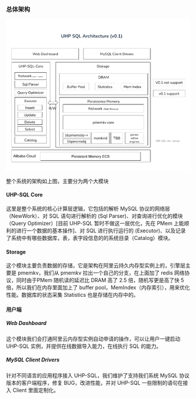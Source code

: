 ### 总体架构

![UHP-SQL v0.1](../../figures/UHP-SQL-v0.1.png)

整个系统的架构如上图，主要分为两个大模块

#### UHP-SQL Core
这里是整个系统的核心计算层逻辑，它包括的解析 MySQL 协议的网络层（NewWork）、对 SQL 语句进行解析的 (Sql Parser)、对查询进行优化的模块（Query Optimizer）[目前 UHP-SQL 暂时不做这一层优化，先在 PMem 上能顺利的进行一个数据的基本操作]、对 SQL 进行执行运行的 (Executor)、以及记录了系统中有哪些数据库，表，表字段信息的的系统目录（Catalog）模块。

#### Storage

这个模块主要负责数据的存储，它是架构在阿里云持久内存型实例上的，引擎层主要是 pmemkv，我们从 pmemkv 拉出一个自己的分支，在上面加了 redis 网络协议，同时由于PMem 随机读的延迟比 DRAM 高了 2.5 倍，随机写更是高了快 5 倍，所以我们在内存里面加上了 buffer pool，MemIndex（内存索引），用来优化性能。数据库的状态采集 Statistics 也是存储在内存中的。

#### 用户端

##### Web Dashboard

这个模块我们会打通阿里云内存型实例自动申请的操作，可以让用户一键启动 UHP-SQL 实例，并提供在线数据导入能力，在线执行 SQL 的能力。

##### MySQL Client Drivers

针对不同语言的应用程序接入 UHP-SQL，我们维护了支持我们系统 MySQL 协议版本的客户端程序，修复 BUG，改进性能，并对 UHP-SQL 一些限制的语句在接入 Client 里面定制化。
